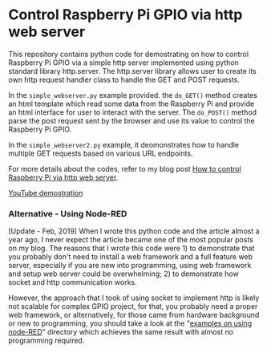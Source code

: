 # Control Raspberry Pi GPIO via http web server

This repository contains python code for demostrating on how to control Raspberry Pi GPIO via a simple http server implemented using python standard library http.server. The http.server library allows user to create its own http request handler class to handle the GET and POST requests.

In the `simple_webserver.py` example provided. the `do_GET()` method creates an html template which read some data from the Raspberry Pi and provide an html interface for user to interact with the server. The `do_POST()` method parse the post request sent by the browser and use its value to control the Raspberry Pi GPIO.

In the `simple_webserver2.py` example, it deomonstrates how to handle multiple GET requests based on various URL endpoints.

For more details about the codes, refer to my blog post [How to control Raspberry Pi via http web server](https://www.e-tinkers.com/2018/04/how-to-control-raspberry-pi-gpio-via-http-web-server/).

[YouTube demostration](https://youtu.be/SRf6HW_b3EE)

### Alternative - Using Node-RED
[Update - Feb, 2019] When I wrote this python code and the article almost a year ago, I never expect the article became one of the most popular posts on my blog. The reasons that I wrote this code were 1) to demonstrate that you probably don't need to install a web framework and a full feature web server, especially if you are new into programming, using web framework and setup web server could be overwhelming; 2) to demonstrate how socket and http communication works.

However, the approach that I took of using socket to implement http is likely not scalable for complex GPIO project, for that, you probably need a proper web framework, or alternatively, for those came from hardware background or new to programming, you should take a look at the "[examples on using node-RED](https://github.com/e-tinkers/simple_httpserver/tree/master/examples%20using%20node-RED)" directory which achieves the same result with almost no programming required.
